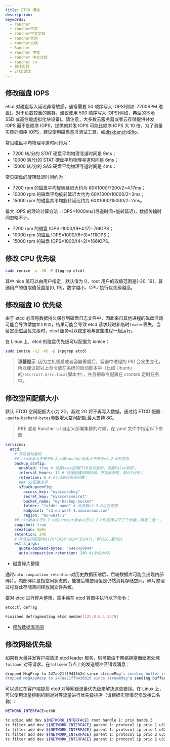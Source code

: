 ```yaml
---
title: ETCD 调优
description:
keywords:
  - rancher
  - rancher中文
  - rancher中文文档
  - rancher官网
  - rancher文档
  - Rancher
  - rancher 中文
  - rancher 中文文档
  - rancher cn
  - 最佳实践
  - ETCD调优
---
```


## 修改磁盘 IOPS

etcd 对磁盘写入延迟非常敏感，通常需要 50 顺序写入 IOPS(例如: 7200RPM 磁盘)。对于负载较重的集群，建议使用 500 顺序写入 IOPS(例如，典型的本地 SSD 或高性能虚拟化块设备)。请注意，大多数云服务器或者云存储提供并发 IOPS 而不是顺序 IOPS，提供的并发 IOPS 可能比顺序 IOPS 大 10 倍。为了测量实际的顺序 IOPS，建议使用磁盘基准测试工具，如[diskbench](https://github.com/ongardie/diskbenchmark)或[fio](https://github.com/axboe/fio)。

常见磁盘平均物理寻道时间约为：

- 7200 转/分的 STAT 硬盘平均物理寻道时间是 9ms；
- 10000 转/分的 STAT 硬盘平均物理寻道时间是 6ms；
- 15000 转/分的 SAS 硬盘平均物理寻道时间是 4ms；

常见硬盘的旋转延迟时间约为：

- 7200 rpm 的磁盘平均旋转延迟大约为 60X1000/7200/2=4.17ms；
- 10000 rpm 的磁盘平均旋转延迟大约为 60X1000/10000/2=3ms；
- 15000 rpm 的磁盘其平均旋转延迟约为 60X1000/15000/2=2ms。

最大 IOPS 的理论计算方法：IOPS=1000ms/(寻道时间+旋转延迟)，数据传输时间忽略不计。

- 7200 rpm 的磁盘 IOPS=1000/(9+4.17)=76IOPS；
- 10000 rpm 的磁盘 IOPS=1000/(6+3)=111IOPS；
- 15000 rpm 的磁盘 IOPS=1000/(4+2)=166IOPS。

## 修改 CPU 优先级

```bash
sudo renice -n -20 -P $(pgrep etcd)
```

其中 nice 值可以由用户指定，默认值为 0，root 用户的取值范围是[-20, 19]，普通用户的值取值范围是[0, 19]，数字越小，CPU 执行优先级越高。

## 修改磁盘 IO 优先级

由于 etcd 必须将数据持久保存到磁盘日志文件中，因此来自其他进程的磁盘活动可能会导致增加`写入时间`，结果可能会导致 etcd 请求超时和临时`leader`丢失。当给定高磁盘优先级时，etcd 服务可以稳定地与这些进程一起运行。

在 Linux 上，etcd 的磁盘优先级可以配置为 ionice：

```bash
sudo ionice -c2 -n0 -p $(pgrep etcd)
```

> **温馨提示**: 因为主机重启或者容器重启后，容器中进程的 PID 会发生变化，所以建议把以上命令放在系统的启动脚本中（比如 Ubuntu 的`/etc/init.d/rc.local`脚本中），并且把命令配置在 crontab 定时任务中。

## 修改空间配额大小

默认 ETCD 空间配额大小为 2G，超过 2G 将不再写入数据。通过给 ETCD 配置`--quota-backend-bytes`参数增大空间配额,最大支持 8G。

> RKE 或者 Rancher UI 自定义部署集群的时候，在 yaml 文件中指定以下参数

```yaml
services:
  etcd:
    # 开启自动备份
    ## rke版本大于等于0.2.x或rancher版本大于等于v2.2.0时使用
    backup_config:
      enabled: true # 设置true启用ETCD自动备份，设置false禁用；
      interval_hours: 12 # 快照创建间隔时间，不加此参数，默认5分钟；
      retention: 6 # etcd备份保留份数；
      ### S3配置选项
      s3backupconfig:
        access_key: "myaccesskey"
        secret_key: "myaccesssecret"
        bucket_name: "my-backup-bucket"
        folder: "folder-name" # 此参数v2.3.0之后可用
        endpoint: "s3.eu-west-1.amazonaws.com"
        region: "eu-west-1"
    ## rke版本小于0.2.x或rancher版本小于v2.2.0时使用以下三个参数，两者二选一；
    snapshot: true
    creation: 5m0s
    retention: 24h
    # 修改空间配额为$((6*1024*1024*1024))，默认2G,最大8G
    extra_args:
      quota-backend-bytes: "6442450944"
      auto-compaction-retention: 240 #(单位小时)
```

- 磁盘碎片整理

通过`auto-compaction-retention`对历史数据压缩后，后端数据库可能会出现内部碎片。内部碎片是指空闲状态的，能被后端使用但是仍然消耗存储空间，碎片整理过程将此存储空间释放回文件系统。

要对 etcd 进行碎片整理，需手动在 etcd 容器中执行以下命令：

```bash
etcdctl defrag

Finished defragmenting etcd member[127.0.0.1:2379]
```

- [释放数据库空间](/docs/rancher2.5/cluster-admin/etcd-compact/_index)

## 修改网络优先级

如果有大量并发客户端请求 etcd leader 服务，则可能由于网络拥塞而延迟处理`follower`对等请求。在`follower`节点上的发送缓冲区错误消息：

```bash
dropped MsgProp to 247ae21ff9436b2d since streamMsg's sending buffer is full
dropped MsgAppResp to 247ae21ff9436b2d since streamMsg's sending buffer is full
```

可以通过在客户端提高 etcd 对等网络流量优先级来解决这些错误。在 Linux 上，可以使用流量控制机制对对等流量进行优先级排序（请根据实际情况修改接口名称）：

```bash
NETWORK_INTERFACE=eth0

tc qdisc add dev ${NETWORK_INTERFACE} root handle 1: prio bands 3
tc filter add dev ${NETWORK_INTERFACE} parent 1: protocol ip prio 1 u32 match ip sport 2380 0xffff flowid 1:1
tc filter add dev ${NETWORK_INTERFACE} parent 1: protocol ip prio 1 u32 match ip dport 2380 0xffff flowid 1:1
tc filter add dev ${NETWORK_INTERFACE} parent 1: protocol ip prio 2 u32 match ip sport 2739 0xffff flowid 1:1
tc filter add dev ${NETWORK_INTERFACE} parent 1: protocol ip prio 2 u32 match ip dport 2739 0xffff flowid 1:1
```
